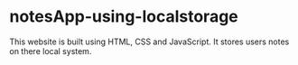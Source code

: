 # notesApp-using-localstorage

This website is built using HTML, CSS and JavaScript. It stores users notes on there local system.
